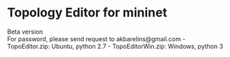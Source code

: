 <h1>Topology Editor for mininet</h1>
Beta version<br>
For password, please send request to akbarelins@gmail.com
- TopoEditor.zip: Ubuntu, python 2.7
- TopoEditorWin.zip: Windows, python 3
